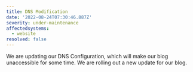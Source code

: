 ```yaml
---
title: DNS Modification
date: '2022-08-24T07:30:46.887Z'
severity: under-maintenance
affectedsystems:
  - website
resolved: false
---
```

We are updating our DNS Configuration, which will make our blog unaccessible for some time.
We are rolling out a new update for our blog.
<!--- language code: en -->
